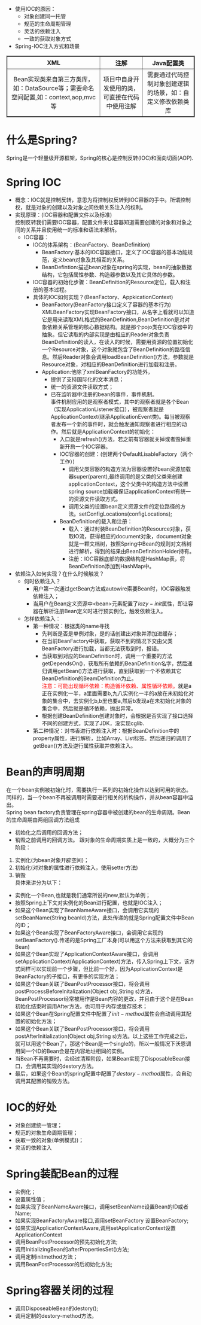 + 使用IOC的原因：
    + 对象创建同一托管
    + 规范的生命周期管理
    + 灵活的依赖注入
    + 一致的获取对象方式
+ Spring-IOC注入方式和场景
<table border="2">
    <tr>
        <th align="center">XML</th>
        <th align="center">注解</th>
        <th align="center">Java配置类</th>
    </tr>
    <tr>
        <td align="center">Bean实现类来自第三方类库，如：DataSource等；需要命名空间配置,如：context,aop,mvc等</td>
         <td align="center">项目中自身开发使用的类，可直接在代码中使用注解</td>
          <td align="center">需要通过代码控制对象创建逻辑的场景，如：自定义修改依赖类库</td>
    </tr>
</table>

# 什么是Spring?
Spring是一个轻量级开源框架，Spring的核心是控制反转(IOC)和面向切面(AOP).
# Spring IOC
+ 概念：IOC就是控制反转，意思为将控制权反转到IOC容器的手中。所谓控制权，就是对象的创建以及对象之间依赖关系注入的权利。
+ 实现原理：(IOC容器和配置文件以及标准)  
控制反转我们需要IOC容器，配置文件来让容器知道需要创建的对象和对象之间的关系并且使用统一的标准和语法来解析。  
    + IOC容器：
        + IOC的体系架构：(BeanFactory、BeanDefinition)
            + BeanFactory:基本的IOC容器接口，定义了IOC容器的基本功能规范，定义bean对象及其相互的关系。
            + BeanDefintion:描述bean对象在spring的实现，bean的抽象数据结构，它包括属性参数、构造器参数以及其它具体的参数。
        + IOC容器的初始化步骤：BeanDefinition的Resource定位，载入和注册的基本过程。
        + 具体的IOC如何实现？(BeanFactory、AppkicationContext) 
            + BeanFactory(BeanFactory接口定义了容器的基本行为)  
            XMLBeanFactory实现BeanFactory接口，从名字上看就可以知道它是用来读取XML格式的BeanDefinition,BeanDefinition是对对象依赖关系管理的核心数据结构。就是那个pojo类在IOC容器中的抽象。但它读取的内部实现是由相应的Reader对象负责BeanDefinition的读入，在读入的时候，需要用资源的位置初始化一个Resource对象，这个对象就包含了BeanDefinition的路径信息。然后Reader对象会调用loadBeanDefinition()方法，参数就是Resource对象，对相应的BeanDefinition进行加载和注册。
            + Application:他除了xmlBeanFactory的功能外，
                + 提供了支持国际化的文本消息；
                + 统一的资源文件读取方式；
                + 已在监听器中注册的bean的事件，事件机制。  
                事件机制应用的是观察者模式，其中的观察者就是各个Bean（实现ApplicationListener接口），被观察者就是ApplicationContext(继承ApplicationEvent类)。每当被观察者发布一个新的事件时，就会触发通知观察者进行相应的动作。然后就是ApplicationContext的初始化：
                    + 入口就是refresh()方法，若之前有容器就关掉或者毁掉重新开启一个IOC容器。
                    + IOC容器的创建：(创建两个DefaultLisableFactory（两个工作）)
                        + 调用父类容器的构造方法为容器设置好bean资源加载器super(parent),最终调用的是父类的父类来创建applicationContext，这个父类中的构造方法中设置spring source加载器保证applicationContext有统一的资源文件读取方式。
                        + 调用父类的设置bean定义资源文件的定位路径的方法。setConfigLocations(configLocations);
                    + BeanDefinition的载入和注册：
                        + 载入：通过封装BeanDefinition的Resource对象，获取IO流，获得相应的document对象，document对象就是一颗文档树，按照Spring中Bean的规则对文档树进行解析，得到的结果由BeanDefinitionHolder持有。
                        + 注册：IOC容器底部的数据结构是HashMap表，将BeanDefinition添加到HashMap中。
+ 依赖注入如何实现？在什么时候触发？
    + 何时依赖注入？
        + 用户第一次通过getBean方法或autowire索要Bean时，IOC容器触发依赖注入；
        + 当用户在Bean定义资源中\<bean>元素配置了$lazy-init$属性，即让容器在解析注册Bean定义时进行预实例化，触发依赖注入。
    + 怎样依赖注入：
        + 第一种情况：根据类的name寻找  
            + 先判断是否是单例对象，是的话创建出对象并添加进缓存；
            + 在当前BeanFactory中获取，获取不到的情况下交由父类BeanFactory进行加载，当都无法获取到时，报错。
            + 当获取到对应的BeanDefinition时，调用一个重要的方法getDependsOn()，获取所有依赖的BeanDefinition名字，然后递归调用getBean()方法进行获取，直到获取到一个不依赖其它BeanDefinition的BeamDefinition为止。  
            <font color="red">注意：可能出现循环依赖：构造循环依赖、属性循环依赖。</font>就是a正在实例化一半，a里面需要b,九八实例化一半的a放在未初始化对象的集合中，去实例化b,b里也要a,然后b发现a在未初始化对象的集合中，然后就是循环依赖，抛出异常。
            + 根据创建BeanDefinition创建对象时，会根据是否实现了接口选择不同的创建方式，实现了JDK，没实现cglib.
        + 第二种情况：对书香进行依赖注入时：根据BeanDefinition中的property属性，进行解析，比如Array、List标签。然后递归的调用了getBean()方法及逆行属性获取并依赖注入。
# Bean的声明周期
在一个bean实例被初始化时，需要执行一系列的初始化操作以达到可用的状态。同样的，当一个bean不再被调用时需要进行相关的析构操作，并从bean容器中溢出。  
Spring bean factory负责管理在spring容器中被创建的bean的生命周期。Bean的生命周期由两组回调方法组成
+ 初始化之后调用的回调方法；
+ 销毁之前调用的回调方法。
跟对象的生命周期实质上是一致的，大概分为三个阶段：
1. 实例化(为bean对象开辟空间)；
2. 初始化(对对象的属性进行依赖注入，使用setter方法)
3. 销毁  
具体来讲分为以下：
+ 实例化一个Bean,也就是我们通常所说的new,默认为单例；
+ 按照Spring上下文对实例化的Bean进行配置，也就是IOC注入；
+ 如果这个Bean实现了BeanNameAware接口，会调用它实现的setBeanName(String beanId)方法，此处传递的就是Spring配置文件中Bean的ID；
+ 如果这个Bean实现了BeanFactoryAware接口，会调用它实现的setBeanFactory().传递的是Spring工厂本身(可以用这个方法来获取到其它的Bean)
+ 如果这个Bean实现了ApplicationContextAware接口，会调用setApplicationContext(ApplicationContext)方法，传入Spring上下文，该方式同样可以实现前一个步骤，但比前一个好，因为ApplicationContext是BeanFactory的子接口，有更多的实现方法；
+ 如果这个Bean关联了BeanPostProcessor接口，将会调用postProcessBeforeInitalization(Object obj,String s)方法，BeanPostProcessor经常被用作是Bean内容的更改，并且由于这个是在Bean初始化结束时调用After方法，也可用于内存或缓存技术；
+ 如果这个Bean在Spring配置文件中配置了$init-method$属性会自动调用其配置的初始化方法；
+ 如果这个Bean关联了BeanPostProcessor接口，将会调用postAfterInitialization(Object obj,String s)方法。以上这些工作完成之后，就可以用这个Bean了，那这个Bean是一个single的，所以一般情况下沃恩调用同一个ID的Bean会是在内容地址相同的实例。
+ 当Bean不再需要时，会经过清理阶段，如果Bean实现了DisposableBean接口，会调用其实现的destory方法。
+ 最后，如果这个Bean的spring配置中配置了$destory-method$属性，会自动调用其配置的销毁方法。
# IOC的好处
+ 对象创建统一管理；
+ 规范的对象生命周期管理；
+ 获取一致的对象(单例模式))；
+ 灵活的依赖注入
# Spring装配Bean的过程
+ 实例化；
+ 设置属性值；
+ 如果实现了BeanNameAware接口，调用setBeanName设置Bean的ID或者Name;
+ 如果实现BeanFactoryAware接口,调用setBeanFactory 设置BeanFactory;
+ 如果实现ApplicationContextAware,调用setApplicationContext设置ApplicationContext
+ 调用BeanPostProcessor的预先初始化方法;
+ 调用InitializingBean的afterPropertiesSet()方法;
+ 调用定制init­method方法；
+ 调用BeanPostProcessor的后初始化方法;
# Spring容器关闭的过程
+ 调用DisposeableBean的destory();
+ 调用定制的destory-method方法。
